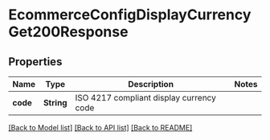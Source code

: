 # EcommerceConfigDisplayCurrencyGet200Response

## Properties

Name | Type | Description | Notes
------------ | ------------- | ------------- | -------------
**code** | **String** | ISO 4217 compliant display currency code | 

[[Back to Model list]](../README.md#documentation-for-models) [[Back to API list]](../README.md#documentation-for-api-endpoints) [[Back to README]](../README.md)


